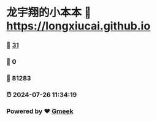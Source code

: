 # 龙宇翔的小本本 :link: https://longxiucai.github.io 
### :page_facing_up: [31](https://longxiucai.github.io/tag.html) 
### :speech_balloon: 0 
### :hibiscus: 81283 
### :alarm_clock: 2024-07-26 11:34:19 
### Powered by :heart: [Gmeek](https://github.com/Meekdai/Gmeek)
